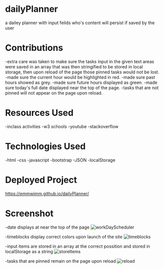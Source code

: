 # dailyPlanner
a dailey planner with input feilds who's content will persist if saved by the user

# Contributions
-extra care was taken to make sure the tasks input in the given text areas were saved in an array that was then stringified to be stored in local storage, then upon reload of the page those pinned tasks would not be lost.
-made sure the current hour would be highlighted in red.
-made sure past hours showed as grey.
-made sure future hours displayed as green.
-made sure today's full date displayed near the top of the page.
-tasks that are not pinned will not appear on the page upon reload.

# Resources Used
-inclass activities
-w3 schools
-youtube
-stackoverflow

# Technologies Used
-html
-css
-javascript
-bootstrap
-JSON
-localStorage

# Deployed Project
https://emmwimm.github.io/dailyPlanner/

# Screenshot

-date displays at near the top of the page
![workDayScheduler](https://user-images.githubusercontent.com/105828266/185228762-63f5911f-df3c-4e43-8a79-2dd276a95d05.png)

-timeblocks display correct colors upon launch of the site
![timeblocks](https://user-images.githubusercontent.com/105828266/185228768-2db8564d-feed-492d-ab14-dcf897c47e83.png)

-input items are stored in an array at the correct possition and stored in localStorage as a string
![storeItems](https://user-images.githubusercontent.com/105828266/185228766-03374f38-a94d-41f4-8def-157335c3a3e2.png)

-tasks that are pinned remain on the page upon reload
![reload](https://user-images.githubusercontent.com/105828266/185228764-67059046-0d28-4311-b8ab-8d55af32af6c.png)


